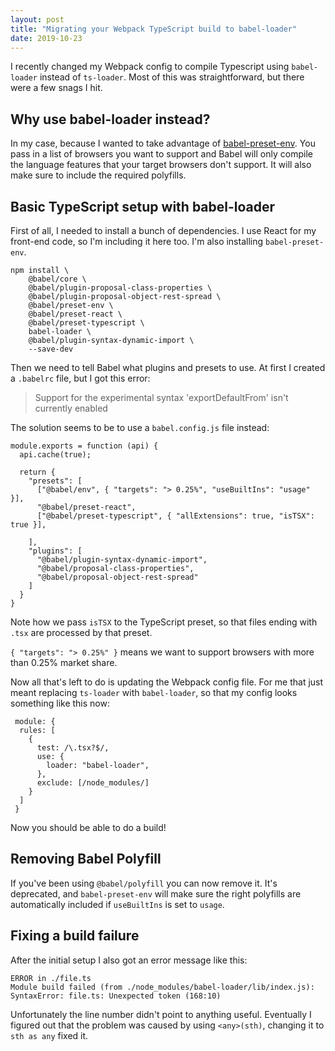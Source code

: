 ```yaml
---
layout: post
title: "Migrating your Webpack TypeScript build to babel-loader"
date: 2019-10-23
---
```


I recently changed my Webpack config to compile Typescript using `babel-loader` instead of `ts-loader`.
Most of this was straightforward, but there were a few snags I hit.

## Why use babel-loader instead?

In my case, because I wanted to take advantage of [babel-preset-env](https://babeljs.io/docs/en/babel-preset-env). You pass in a list of browsers you want to support and Babel will only compile the language features that your target browsers don't support. It will also make sure to include the required polyfills.

## Basic TypeScript setup with babel-loader

First of all, I needed to install a bunch of dependencies. I use React for my front-end code, so I'm including it here too. I'm also installing `babel-preset-env`.

```
npm install \
    @babel/core \
    @babel/plugin-proposal-class-properties \
    @babel/plugin-proposal-object-rest-spread \
    @babel/preset-env \
    @babel/preset-react \
    @babel/preset-typescript \
    babel-loader \
    @babel/plugin-syntax-dynamic-import \
    --save-dev
```

Then we need to tell Babel what plugins and presets to use. At first I created a `.babelrc` file, but I got this error: 

> Support for the experimental syntax 'exportDefaultFrom' isn't currently enabled

The solution seems to be to use a `babel.config.js` file instead:

```
module.exports = function (api) {
  api.cache(true);

  return {
    "presets": [
      ["@babel/env", { "targets": "> 0.25%", "useBuiltIns": "usage" }],
      "@babel/preset-react",
      ["@babel/preset-typescript", { "allExtensions": true, "isTSX": true }],

    ],
    "plugins": [
      "@babel/plugin-syntax-dynamic-import",
      "@babel/proposal-class-properties",
      "@babel/proposal-object-rest-spread"
    ]
  }
}
```

Note how we pass `isTSX` to the TypeScript preset, so that files ending with `.tsx` are processed by that preset.

`{ "targets": "> 0.25%" }` means we want to support browsers with more than 0.25% market share.

Now all that's left to do is updating the Webpack config file. For me that just meant replacing `ts-loader` with `babel-loader`, so that my config looks something like this now:

```
 module: {
  rules: [
    {
      test: /\.tsx?$/,
      use: {
        loader: "babel-loader",
      },
      exclude: [/node_modules/]
    }
  ]
 }

```

Now you should be able to do a build!

## Removing Babel Polyfill

If you've been using `@babel/polyfill` you can now remove it. It's deprecated, and `babel-preset-env` will make sure the right polyfills are automatically included if `useBuiltIns` is set to `usage`.

## Fixing a build failure

After the initial setup I also got an error message like this:

```
ERROR in ./file.ts
Module build failed (from ./node_modules/babel-loader/lib/index.js):
SyntaxError: file.ts: Unexpected token (168:10)
```

Unfortunately the line number didn't point to anything useful. Eventually I figured out that the problem was caused by using `<any>(sth)`, changing it to `sth as any` fixed it.